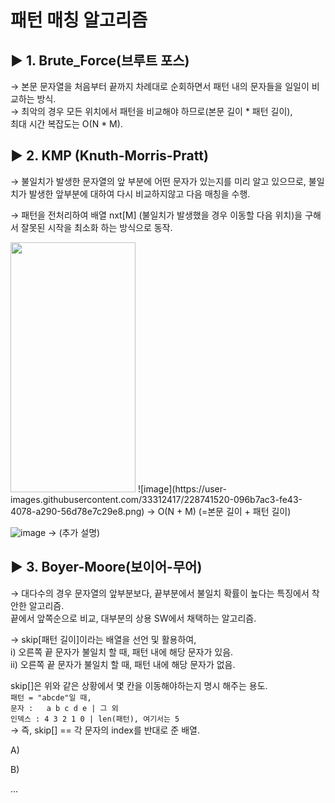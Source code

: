 
# 패턴 매칭 알고리즘  


## ▶ 1. Brute_Force(브루트 포스)  
→ 본문 문자열을 처음부터 끝까지 차례대로 순회하면서 패턴 내의 문자들을 일일이 비교하는 방식.  
→ 최악의 경우 모든 위치에서 패턴을 비교해야 하므로(본문 길이 * 패턴 길이),  
최대 시간 복잡도는 O(N * M).

## ▶ 2. KMP (Knuth-Morris-Pratt)  
→ 불일치가 발생한 문자열의 앞 부분에 어떤 문자가 있는지를 미리 알고 있으므로, 불일치가 발생한 앞부분에 대하여 다시 비교하지않고 다음 매칭을 수행.  

→ 패턴을 전처리하여 배열 nxt[M] (불일치가 발생했을 경우 이동할 다음 위치)을 구해서 잘못된 시작을 최소화 하는 방식으로 동작.  

<img src="https://user-images.githubusercontent.com/33312417/228741520-096b7ac3-fe43-4078-a290-56d78e7c29e8.png" width="200" height="400"/>
![image](https://user-images.githubusercontent.com/33312417/228741520-096b7ac3-fe43-4078-a290-56d78e7c29e8.png)
→ O(N + M) (=본문 길이 + 패턴 길이)  

![image](https://user-images.githubusercontent.com/33312417/228743864-104e84ab-b10e-4408-891d-db5c2465f3e9.png)
→ (추가 설명)


## ▶ 3. Boyer-Moore(보이어-무어)
→ 대다수의 경우 문자열의 앞부분보다, 끝부분에서 불일치 확률이 높다는 특징에서 착안한 알고리즘.  
끝에서 앞쪽순으로 비교, 대부분의 상용 SW에서 채택하는 알고리즘. 

→ skip[패턴 길이]이라는 배열을 선언 및 활용하여,  
  i) 오른쪽 끝 문자가 불일치 할 때, 패턴 내에 해당 문자가 있음.  
  ii) 오른쪽 끝 문자가 불일치 할 때, 패턴 내에 해당 문자가 없음.  

skip[]은 위와 같은 상황에서 몇 칸을 이동해야하는지 명시 해주는 용도.  
`패턴 = "abcde"일 때,  `  
`문자 :   a b c d e | 그 외  `  
`인덱스 : 4 3 2 1 0 | len(패턴), 여기서는 5`  
→ 즉, skip[] == 각 문자의 index를 반대로 준 배열.  

A)

B)

...
